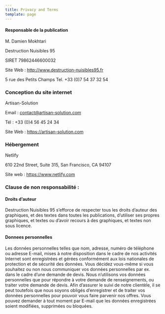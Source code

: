 ```yaml
---
title: Privacy and Terms
template: page
---
```

#### Responsable de la publication

M. Damien Mokhtari

Destruction Nuisibles 95

SIRET 79862446600032

Site Web : http://www.destruction-nuisibles95.fr

5 rue des Petits Champs Tel. +33 (0)7 54 37 32 54

### Conception du site internet

Artisan-Solution

Email : contact@artisan-solution.com 

Tél : +33 (0)4 56 45 24 34

Site Web : https://artisan-solution.com

### Hébergement

Netlify

610 22nd Street, Suite 315,
San Francisco, CA 94107 

Site web : https://www.netlify.com


### Clause de non responsabilité :
#### Droits d’auteur

Destruction Nuisibles 95 s’efforce de respecter tous les droits d’auteur des graphiques, et des textes dans toutes les publications, d’utiliser ses propres graphiques, et textes ou d’avoir recours à des graphiques, et textes non sous licence. 


#### Donnees personnelles

Les données personnelles telles que nom, adresse, numéro de téléphone ou adresse E-mail, mises à notre disposition dans le cadre de nos activités Internet sont enregistrées et gérées conformément aux lois nationales de protection et de sécurité des données. Vous décidez vous-même si vous souhaitez ou non nous communiquer vos données personnelles par ex. dans le cadre d’une demande de devis. Nous n’utilisons vos données personnelles que pour répondre à votre demande de renseignements, ou traiter votre demande de devis. Afin d’assurer le suivi de notre clientèle, il se peut toutefois que nous soyons obligés d’enregistrer et de traiter vos données personnelles pour pouvoir vous faire parvenir nos offres.
Vous pouvez demander à tout moment par E-mail que les données enregistrées soient modifiées, supprimées ou bloquées. 
